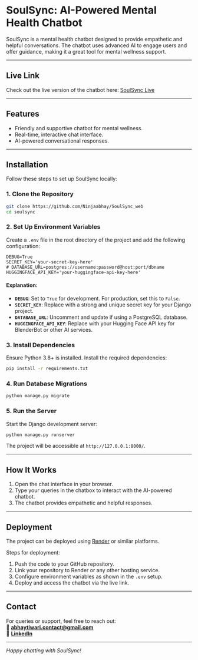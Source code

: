 # SoulSync: AI-Powered Mental Health Chatbot

SoulSync is a mental health chatbot designed to provide empathetic and helpful conversations. The chatbot uses advanced AI to engage users and offer guidance, making it a great tool for mental wellness support.

---

## **Live Link**

Check out the live version of the chatbot here: [SoulSync Live](https://project-soulsync.onrender.com/)

---

## **Features**

- Friendly and supportive chatbot for mental wellness.
- Real-time, interactive chat interface.
- AI-powered conversational responses.

---

## **Installation**

Follow these steps to set up SoulSync locally:

### **1. Clone the Repository**

```bash
git clone https://github.com/Ninjaabhay/SoulSync_web
cd soulsync
```

### **2. Set Up Environment Variables**

Create a `.env` file in the root directory of the project and add the following configuration:

```plaintext
DEBUG=True
SECRET_KEY='your-secret-key-here'
# DATABASE_URL=postgres://username:password@host:port/dbname
HUGGINGFACE_API_KEY='your-huggingface-api-key-here'
```

#### **Explanation:**

- **`DEBUG`**: Set to `True` for development. For production, set this to `False`.
- **`SECRET_KEY`**: Replace with a strong and unique secret key for your Django project.
- **`DATABASE_URL`**: Uncomment and update if using a PostgreSQL database.
- **`HUGGINGFACE_API_KEY`**: Replace with your Hugging Face API key for BlenderBot or other AI services.

### **3. Install Dependencies**

Ensure Python 3.8+ is installed. Install the required dependencies:

```bash
pip install -r requirements.txt
```

### **4. Run Database Migrations**

```bash
python manage.py migrate
```

### **5. Run the Server**

Start the Django development server:

```bash
python manage.py runserver
```

The project will be accessible at `http://127.0.0.1:8000/`.

---

## **How It Works**

1. Open the chat interface in your browser.
2. Type your queries in the chatbox to interact with the AI-powered chatbot.
3. The chatbot provides empathetic and helpful responses.

---

## **Deployment**

The project can be deployed using [Render](https://render.com/) or similar platforms.

Steps for deployment:

1. Push the code to your GitHub repository.
2. Link your repository to Render or any other hosting service.
3. Configure environment variables as shown in the `.env` setup.
4. Deploy and access the chatbot via the live link.

---

## **Contact**

For queries or support, feel free to reach out:  
📧 **[abhaytiwari.contact@gmail.com](mailto:abhaytiwari.contact@gmail.com)**  
🔗 **[LinkedIn](https://www.linkedin.com/in/tiwari-abhay)**

---

_Happy chatting with SoulSync!_
